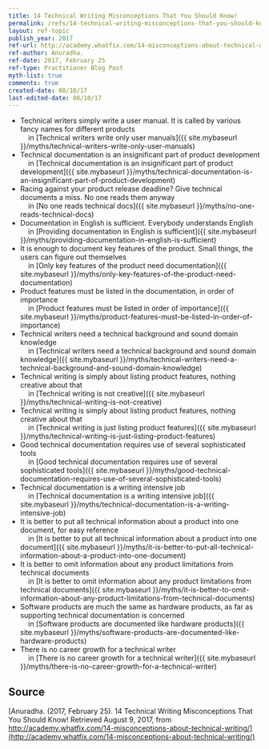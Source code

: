 ```yaml
---
title: 14 Technical Writing Misconceptions That You Should Know!
permalink: /refs/14-technical-writing-misconceptions-that-you-should-know
layout: ref-topic
publish_year: 2017
ref-url: http://academy.whatfix.com/14-misconceptions-about-technical-writing/
ref-author: Anuradha.
ref-date: 2017, February 25
ref-type: Practitioner Blog Post
myth-list: true
comments: true
created-date: 08/10/17
last-edited-date: 08/10/17
---
```


* Technical writers simply write a user manual. It is called by various fancy names for different products<br />&nbsp;&nbsp;&nbsp;&nbsp;in [Technical writers write only user manuals]({{ site.mybaseurl }}/myths/technical-writers-write-only-user-manuals)
* Technical documentation is an insignificant part of product development<br />&nbsp;&nbsp;&nbsp;&nbsp;in [Technical documentation is an insignificant part of product development]({{ site.mybaseurl }}/myths/technical-documentation-is-an-insignificant-part-of-product-development)
* Racing against your product release deadline? Give technical documents a miss. No one reads them anyway<br />&nbsp;&nbsp;&nbsp;&nbsp;in [No one reads technical docs]({{ site.mybaseurl }}/myths/no-one-reads-technical-docs)
* Documentation in English is sufficient. Everybody understands English<br />&nbsp;&nbsp;&nbsp;&nbsp;in [Providing documentation in English is sufficient]({{ site.mybaseurl }}/myths/providing-documentation-in-english-is-sufficient)
* It is enough to document key features of the product. Small things, the users can figure out themselves<br />&nbsp;&nbsp;&nbsp;&nbsp;in [Only key features of the product need documentation]({{ site.mybaseurl }}/myths/only-key-features-of-the-product-need-documentation)
* Product features must be listed in the documentation, in order of importance<br />&nbsp;&nbsp;&nbsp;&nbsp;in [Product features must be listed in order of importance]({{ site.mybaseurl }}/myths/product-features-must-be-listed-in-order-of-importance)
* Technical writers need a technical background and sound domain knowledge<br />&nbsp;&nbsp;&nbsp;&nbsp;in [Technical writers need a technical background and sound domain knowledge]({{ site.mybaseurl }}/myths/technical-writers-need-a-technical-background-and-sound-domain-knowledge)
* Technical writing is simply about listing product features, nothing creative about that<br />&nbsp;&nbsp;&nbsp;&nbsp;in [Technical writing is not creative]({{ site.mybaseurl }}/myths/technical-writing-is-not-creative)
* Technical writing is simply about listing product features, nothing creative about that<br />&nbsp;&nbsp;&nbsp;&nbsp;in [Technical writing is just listing product features]({{ site.mybaseurl }}/myths/technical-writing-is-just-listing-product-features)
* Good technical documentation requires use of several sophisticated tools<br />&nbsp;&nbsp;&nbsp;&nbsp;in [Good technical documentation requires use of several sophisticated tools]({{ site.mybaseurl }}/myths/good-technical-documentation-requires-use-of-several-sophisticated-tools)
* Technical documentation is a writing intensive job<br />&nbsp;&nbsp;&nbsp;&nbsp;in [Technical documentation is a writing intensive job]({{ site.mybaseurl }}/myths/technical-documentation-is-a-writing-intensive-job)
* It is better to put all technical information about a product into one document, for easy reference<br />&nbsp;&nbsp;&nbsp;&nbsp;in [It is better to put all technical information about a product into one document]({{ site.mybaseurl }}/myths/it-is-better-to-put-all-technical-information-about-a-product-into-one-document)
* It is better to omit information about any product limitations from technical documents<br />&nbsp;&nbsp;&nbsp;&nbsp;in [It is better to omit information about any product limitations from technical documents]({{ site.mybaseurl }}/myths/it-is-better-to-omit-information-about-any-product-limitations-from-technical-documents)
* Software products are much the same as hardware products, as far as supporting technical documentation is concerned<br />&nbsp;&nbsp;&nbsp;&nbsp;in [Software products are documented like hardware products]({{ site.mybaseurl }}/myths/software-products-are-documented-like-hardware-products)
* There is no career growth for a technical writer<br />&nbsp;&nbsp;&nbsp;&nbsp;in [There is no career growth for a technical writer]({{ site.mybaseurl }}/myths/there-is-no-career-growth-for-a-technical-writer)

## Source

[Anuradha. (2017, February 25). 14 Technical Writing Misconceptions That You Should Know! Retrieved August 9, 2017, from http://academy.whatfix.com/14-misconceptions-about-technical-writing/](http://academy.whatfix.com/14-misconceptions-about-technical-writing/)
